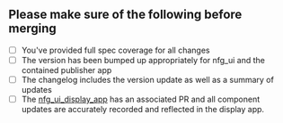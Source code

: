 ## Please make sure of the following before merging

- [ ] You've provided full spec coverage for all changes
- [ ] The version has been bumped up appropriately for nfg_ui and the contained publisher app
- [ ] The changelog includes the version update as well as a summary of updates
- [ ] The [nfg_ui_display_app](https://github.com/network-for-good/nfg_ui_display_app) has an associated PR and all component updates are accurately recorded and reflected in the display app.